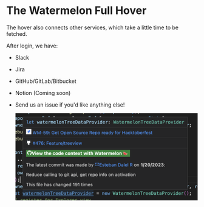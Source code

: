 # The Watermelon Full Hover

The hover also connects other services, which take a little time to be fetched.

After login, we have:

- Slack
- Jira
- GitHub/GitLab/Bitbucket
- Notion (Coming soon)
- Send us an issue if you'd like anything else!

  ![hover-extra.png](./hover-extra.png)
